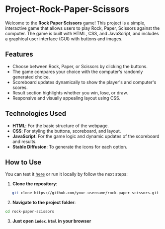 # Project-Rock-Paper-Scissors
Welcome to the **Rock Paper Scissors** game! This project is a simple, interactive game that allows users to play Rock, Paper, Scissors against the computer. The game is built with HTML, CSS, and JavaScript, and includes a graphical user interface (GUI) with buttons and images.

## Features
- Choose between Rock, Paper, or Scissors by clicking the buttons.
- The game compares your choice with the computer's randomly generated choice.
- Scoreboard updates dynamically to show the player's and computer's scores.
- Result section highlights whether you win, lose, or draw.
- Responsive and visually appealing layout using CSS.

## Technologies Used

- **HTML**: For the basic structure of the webpage.
- **CSS**: For styling the buttons, scoreboard, and layout.
- **JavaScript**: For the game logic and dynamic updates of the scoreboard and results.
- **Stable Diffusion**: To generate the icons for each option.

## How to Use
You can test it [here](https://b0llull0s.github.io/Project-Rock-Paper-Scissors/) or run it locally by follow the next steps:
1. **Clone the repository**:
```bash
   git clone https://github.com/your-username/rock-paper-scissors.git
```
2. **Navigate to the project folder**:
```bash
cd rock-paper-scissors
```
3. **Just open `index.html` in your browser** 
